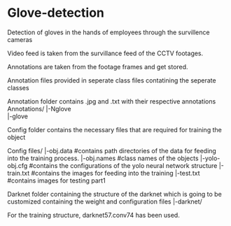 # Glove-detection
Detection of gloves in the hands of employees through the survillence cameras 

Video feed is taken from the survillance feed of the CCTV footages. 

Annotations are taken from the footage frames and get stored. 

Annotation files provided in seperate class files contatining the seperate classes

Annotation folder contains .jpg and .txt with their respective annotations
Annotations/
|-Nglove  
|-glove

Config folder contains the necessary files that are required for training the object

Config files/
|-obj.data #contains path directories of the data for feeding into the training process.
|-obj.names #class names of the objects
|-yolo-obj.cfg #contains the configurations of the yolo neural network structure
|-train.txt #contains the images for feeding into the training
|-test.txt #contains images for testing part1

Darknet folder containing the structure of the darknet which is going to be customized containing the weight and configuration files 
|-darknet/

For the training structure, darknet57.conv74 has been used. 
